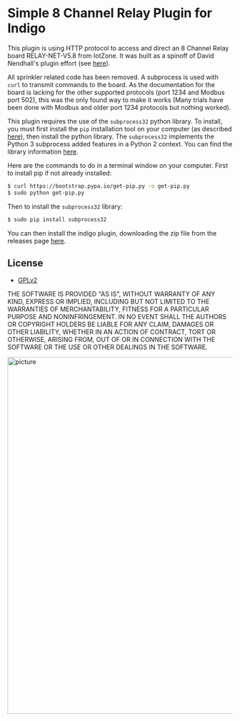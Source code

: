 # Simple 8 Channel Relay Plugin for Indigo

This plugin is using HTTP protocol to access and direct an 8 Channel Relay board RELAY-NET-V5.8 from IotZone. It was built as a spinoff of David Nendhall's plugin effort (see [here](https://github.com/davidnewhall/indigo-8channel-relay)). 

All sprinkler related code has been removed. A subprocess is used with `curl` to transmit commands to the board. As the documentation for the board is lacking for the other supported protocols (port 1234 and Modbus port 502), this was the only found way to make it works (Many trials have been done with Modbus and older port 1234 protocols but nothing worked).

This plugin requires the use of the `subprocess32` python library. To install, you must first install the `pip` installation tool on your computer (as described [here](https://pip.pypa.io/en/stable/installing/)), then install the python library. The `subprocess32` implements the Python 3 subprocess added features in a Python 2 context. You can find the library information [here](https://pypi.org/project/subprocess32/).

Here are the commands to do in a terminal window on your computer. First to install pip if not already installed:

```bash
$ curl https://bootstrap.pypa.io/get-pip.py -o get-pip.py
$ sudo python get-pip.py
```

Then to install the `subprocess32` library:

```bash
$ sudo pip install subprocess32
```

You can then install the indigo plugin, downloading the zip file from the releases page [here](https://github.com/turgu1/indigo-simple-8channel-relay/releases).

## License

- [GPLv2](https://www.gnu.org/licenses/old-licenses/gpl-2.0.txt)


THE SOFTWARE IS PROVIDED "AS IS", WITHOUT WARRANTY OF ANY KIND, EXPRESS OR 
IMPLIED, INCLUDING BUT NOT LIMITED TO THE WARRANTIES OF MERCHANTABILITY, 
FITNESS FOR A PARTICULAR PURPOSE AND NONINFRINGEMENT. IN NO EVENT SHALL 
THE AUTHORS OR COPYRIGHT HOLDERS BE LIABLE FOR ANY CLAIM, DAMAGES OR OTHER 
LIABILITY, WHETHER IN AN ACTION OF CONTRACT, TORT OR OTHERWISE, ARISING FROM, 
OUT OF OR IN CONNECTION WITH THE SOFTWARE OR THE USE OR OTHER DEALINGS 
IN THE SOFTWARE.


<img src="picture/relay-net-v5.8.jpg" alt="picture" width="800"/>
